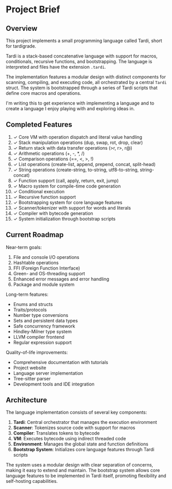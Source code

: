 # Project Brief

## Overview

This project implements a small programming language called Tardi, short for tardigrade.

Tardi is a stack-based concatenative language with support for macros, conditionals, recursive functions, and bootstrapping. The language is interpreted and files have the extension `.tardi`.

The implementation features a modular design with distinct components for scanning, compiling, and executing code, all orchestrated by a central `Tardi` struct. The system is bootstrapped through a series of Tardi scripts that define core macros and operations.

I'm writing this to get experience with implementing a language and to create a language I enjoy playing with and exploring ideas in.

## Completed Features

1. ✓ Core VM with operation dispatch and literal value handling
2. ✓ Stack manipulation operations (dup, swap, rot, drop, clear)
3. ✓ Return stack with data transfer operations (>r, r>, r@)
4. ✓ Arithmetic operations (+, -, *, /)
5. ✓ Comparison operations (==, <, >, !)
6. ✓ List operations (create-list, append, prepend, concat, split-head)
7. ✓ String operations (create-string, to-string, utf8-to-string, string-concat)
8. ✓ Function support (call, apply, return, exit, jump)
9. ✓ Macro system for compile-time code generation
10. ✓ Conditional execution
11. ✓ Recursive function support
12. ✓ Bootstrapping system for core language features
13. ✓ Scanner/tokenizer with support for words and literals
14. ✓ Compiler with bytecode generation
15. ✓ System initialization through bootstrap scripts

## Current Roadmap

Near-term goals:
1. File and console I/O operations
2. Hashtable operations
3. FFI (Foreign Function Interface)
4. Green- and OS-threading support
5. Enhanced error messages and error handling
6. Package and module system

Long-term features:
- Enums and structs
- Traits/protocols
- Number type conversions
- Sets and persistent data types
- Safe concurrency framework
- Hindley-Milner type system
- LLVM compiler frontend
- Regular expression support

Quality-of-life improvements:
- Comprehensive documentation with tutorials
- Project website
- Language server implementation
- Tree-sitter parser
- Development tools and IDE integration

## Architecture

The language implementation consists of several key components:

1. **Tardi**: Central orchestrator that manages the execution environment
2. **Scanner**: Tokenizes source code with support for macros
3. **Compiler**: Translates tokens to bytecode
4. **VM**: Executes bytecode using indirect threaded code
5. **Environment**: Manages the global state and function definitions
6. **Bootstrap System**: Initializes core language features through Tardi scripts

The system uses a modular design with clear separation of concerns, making it easy to extend and maintain. The bootstrap system allows core language features to be implemented in Tardi itself, promoting flexibility and self-hosting capabilities.
